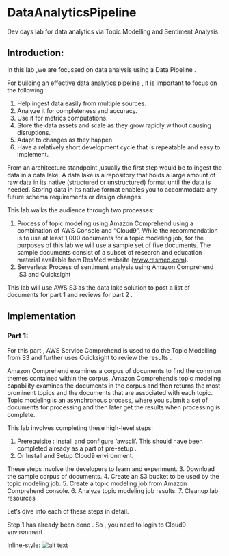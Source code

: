 # DataAnalyticsPipeline
Dev days lab for data analytics via Topic Modelling and Sentiment Analysis

## Introduction:
In this lab ,we are focussed on data analysis using a Data Pipeline .  

For building an effective data analytics pipeline , it is important to focus on the following :
1. Help ingest data easily from multiple sources.
2. Analyze it for completeness and accuracy.
3. Use it for metrics computations.
4. Store the data assets and scale as they grow rapidly without causing disruptions.
5. Adapt to changes as they happen.
6. Have a relatively short development cycle that is repeatable and easy to implement.


From an architecture standpoint ,usually the first step would be to ingest the data in a data lake.
A data lake is a repository that holds a large amount of raw data in its native (structured or unstructured) format until the data is needed. Storing data in its native format enables you to accommodate any future schema requirements or design changes.

This lab walks the audience through two processes:
1. Process of topic modeling using Amazon Comprehend using a combination of AWS Console and “Cloud9”. While the recommendation   is to use at least 1,000 documents for a topic modeling job, for the purposes of this lab we will use a sample set of five documents.  The sample documents consist of a subset of research and education material available from ResMed website (www.resmed.com).
2. Serverless Process of sentiment analysis using Amazon Comprehend ,S3 and Quicksight


This lab will use AWS S3 as the data lake solution to post a list of documents for part 1 and reviews for part 2 . 

## Implementation

### Part 1:

For this part , AWS Service Comprehend is used to do the Topic Modelling from S3 and further uses Quicksight to review the results .

Amazon Comprehend examines a corpus of documents to find the common themes contained within the corpus. Amazon Comprehend’s topic modeling capability examines the documents in the corpus and then returns the most prominent topics and the documents that are associated with each topic. Topic modeling is an asynchronous process, where you submit a set of documents for processing and then later get the results when processing is complete. 

This lab involves completing these high-level steps:
1.	Prerequisite : Install and configure ‘awscli’. This should have been completed already as a part of pre-setup .
2.	Or Install and Setup Cloud9 environment.

These steps involve the developers to learn and experiment.
3.	Download the sample corpus of documents.
4.	Create an S3 bucket to be used by the topic modeling job.
5.	Create a topic modeling job from Amazon Comprehend console.
6.	Analyze topic modeling job results.
7.	Cleanup lab resources

Let’s dive into each of these steps in detail.


Step 1 has already been done . So , you need to login to Cloud9 environment 

Inline-style: 
![alt text](https://github.com/aashmeet/images/1.png "AWS Cloud9 Environment")




